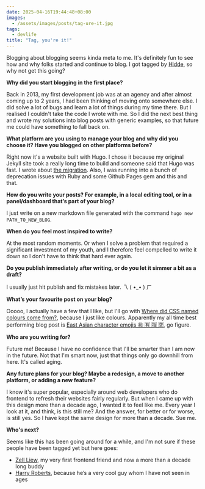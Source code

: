 ```yaml
---
date: 2025-04-16T19:44:48+08:00
images:
  - /assets/images/posts/tag-ure-it.jpg
tags:
  - devlife
title: "Tag, you're it!"
---
```


Blogging about blogging seems kinda meta to me. It's definitely fun to see how and why folks started and continue to blog. I got tagged by [Hidde](https://hidde.blog), so why not get this going?

<p class="no-margin"><strong>Why did you start blogging in the first place?</strong></p>

Back in 2013, my first development job was at an agency and after almost coming up to 2 years, I had been thinking of moving onto somewhere else. I did solve a lot of bugs and learn a lot of things during my time there. But I realised I couldn't take the code I wrote with me. So I did the next best thing and wrote my solutions into blog posts with generic examples, so that future me could have something to fall back on.

<p class="no-margin"><strong>What platform are you using to manage your blog and why did you choose it? Have you blogged on other platforms before?</strong></p>

Right now it's a website built with Hugo. I chose it because my original Jekyll site took a really long time to build and someone said that Hugo was fast. I wrote about [the migration](/blog/migrating-from-jekyll-to-hugo). Also, I was running into a bunch of deprecation issues with Ruby and some Github Pages gem and this and that.

<p class="no-margin"><strong>How do you write your posts? For example, in a local editing tool, or in a panel/dashboard that’s part of your blog?</strong></p>

I just write on a new markdown file generated with the command `hugo new PATH_TO_NEW_BLOG`.

<p class="no-margin"><strong>When do you feel most inspired to write?</strong></p>

At the most random moments. Or when I solve a problem that required a significant investment of my youth, and I therefore feel compelled to write it down so I don't have to think that hard ever again.

<p class="no-margin"><strong>Do you publish immediately after writing, or do you let it simmer a bit as a draft?</strong></p>

I usually just hit publish and fix mistakes later. <span class="kaomoji">乁 ⁠(⁠ ⁠•⁠_⁠•⁠ ⁠)⁠ ㄏ</span>

<p class="no-margin"><strong>What’s your favourite post on your blog?</strong></p>

Ooooo, I actually have a few that I like, but I'll go with [Where did CSS named colours come from?](/blog/where-did-css-named-colours-come-from), because I just like colours. Apparently my all time best performing blog post is [East Asian character emojis ㊗️ 🈶️ 🈯️ 🈳️](/blog/east-asian-character-emojis), go figure.

<p class="no-margin"><strong>Who are you writing for?</strong></p>

Future me! Because I have no confidence that I'll be smarter than I am now in the future. Not that I'm smart now, just that things only go downhill from here. It's called aging.

<p class="no-margin"><strong>Any future plans for your blog? Maybe a redesign, a move to another platform, or adding a new feature?</strong></p>

I know it's super popular, especially around web developers who do frontend to refresh their websites fairly regularly. But when I came up with this design more than a decade ago, I wanted it to feel like me. Every year I look at it, and think, is this still me? And the answer, for better or for worse, is still yes. So I have kept the same design for more than a decade. Sue me.

<p class="no-margin"><strong>Who&#39;s next?</strong></p>

<p class="no-margin">Seems like this has been going around for a while, and I'm not sure if these people have been tagged yet but here goes:</p>

<ul>
  <li class="no-margin"><a href="https://zellwk.com/">Zell Liew</a>, my very first frontend friend and now a more than a decade long buddy</li>
  <li><a href="https://csswizardry.com/">Harry Roberts</a>, because he’s a very cool guy whom I have not seen in ages</li>
</ul>
